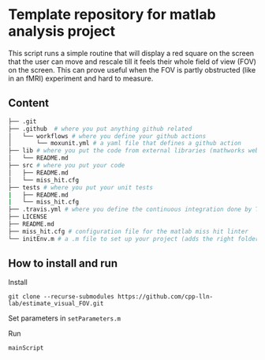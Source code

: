 # Template repository for matlab analysis project

This script runs a simple routine that will display a red square on the screen
that the user can move and rescale till it feels their whole field of view (FOV)
on the screen. This can prove useful when the FOV is partly obstructed (like in
an fMRI) experiment and hard to measure.

## Content

```bash
├── .git
├── .github  # where you put anything github related
│   └── workflows # where you define your github actions
│       └── moxunit.yml # a yaml file that defines a github action
├── lib # where you put the code from external libraries (mathworks website or other github repositories)
│   └── README.md
├── src # where you put your code
│   ├── README.md
│   └── miss_hit.cfg
├── tests # where you put your unit tests
|   ├── README.md
|   └── miss_hit.cfg
├── .travis.yml # where you define the continuous integration done by Travis
├── LICENSE
├── README.md
├── miss_hit.cfg # configuration file for the matlab miss hit linter
└── initEnv.m # a .m file to set up your project (adds the right folder to the path)
```

## How to install and run

Install
```
git clone --recurse-submodules https://github.com/cpp-lln-lab/estimate_visual_FOV.git
```

Set parameters in `setParameters.m`

Run
```
mainScript
```